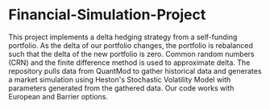 # Financial-Simulation-Project

This project implements a delta hedging strategy from a self-funding portfolio. As the delta of our portfolio changes, the portfolio is rebalanced such that the delta of the new portfolio is zero. Common random numbers (CRN) and the finite difference method is used to approximate delta. The repository pulls data from QuantMod to gather historical data and generates a market simulation using Heston's Stochastic Volatility Model with parameters generated from the gathered data. Our code works with European and Barrier options.
